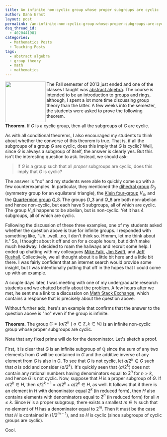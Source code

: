 ```yaml
---
title: An infinite non-cyclic group whose proper subgroups are cyclic
author: Dana Ernst
layout: post
permalink: /an-infinite-non-cyclic-group-whose-proper-subgroups-are-cyclic/
dsq_thread_id:
  - 4020441981
categories:
  - Mathematics Posts
  - Teaching Posts
tags:
  - abstract algebra
  - group theory
  - math
  - mathematics
---
```


<img src="{{ site.baseurl }}/images/2013/12/Q8.png" width=130 align="left" class="image-rounded"/>The Fall semester of 2013 just ended and one of the classes I taught was [abstract algebra][1]. The course is intended to be an introduction to [groups][2] and [rings][3], although, I spent a lot more time discussing group theory than the latter. A few weeks into the semester, the students were asked to prove the following theorem.

**Theorem.** If $G$ is a cyclic group, then all the subgroups of $G$ are cyclic.

As with all conditional theorems, I also encouraged my students to think about whether the converse of this theorem is true. That is, if all the subgroups of a group $G$ are cyclic, does this imply that $G$ is cyclic? Well, since $G$ is always a subgroup of itself, the answer is clearly yes. But this isn't the interesting question to ask. Instead, we should ask:

> If $G$ is a group such that all *proper* subgroups are cyclic, does this imply that $G$ is cyclic?

The answer is "no" and my students were able to quickly come up with a few counterexamples. In particular, they mentioned the [dihedral group][4] $D_3$ (symmetry group for an equilateral triangle), the [Klein four-group][5] $V_4$, and the [Quarternion group][6] $Q\_8$. The groups $D\_3$ and $Q\_8$ are both non-abelian and hence non-cyclic, but each have 5 subgroups, all of which are cyclic. The group $V\_4$ happens to be abelian, but is non-cyclic. Yet it has 4 subgroups, all of which are cyclic.

Following the discussion of these three examples, one of my students asked whether the question above is true for infinite groups. I responded with something like, "Uh...well...no, I don't think so. Hmmm, let me think about it." So, I thought about it off and on for a couple hours, but didn't make much headway. I decided to roam the hallways and recruit some help. I ended up chatting with my colleagues [Mike Falk][7], [Jim Swift][8], and [Jeff Rushall][9]. Collectively, we all thought about it a little bit here and a little bit there. I was fairly confident that an internet search would provide some insight, but I was intentionally putting that off in the hopes that I could come up with an example.

A couple days later, I was meeting with one of my undergraduate research students and we chatted briefly about the problem. A few hours after we met, he sent me a link to a discussion on [Math Stack Exchange][10], which contains a response that is precisely about the question above.

Without further ado, here's an example that confirms that the answer to the question above is "no" even if the group is infinite.

**Theorem.** The group $G=\{a/2^k\mid a\in\mathbb{Z}, k\in\mathbb{N}\}$ is an infinite non-cyclic group whose proper subgroups are cyclic.

Note that any fixed prime will do for the denominator. Let's sketch a proof.

First, it is clear that $G$ is an infinite subgroup of $\mathbb{Q}$ since the sum of any two elements from $G$ will be contained in $G$ and the additive inverse of any element from $G$ is also in $G$. To see that $G$ is not cyclic, let $a/2^k\in G$ such that $a$ is odd and consider $\langle a/2^k\rangle$. It's quickly seen that $\langle a/2^k\rangle$ does not contain any rational numbers having denominators equal to $2^{n}$ for $n>k$, and hence $G$ is not cyclic. Now, suppose that $H$ is a proper subgroup of $G$. If $a/2^k\in H$, then $a/2^{k-1}=a/2^k+a/2^k\in H$, as well. It follows that if there is an element in $H$ with denominator equal $2^k$ (in reduced form), then $H$ also contains elements with denominators equal to $2^n$ (in reduced form) for all $n\leq k$. Since $H$ is a proper subgroup, there exists a smallest $m\in \mathbb{N}$ such that no element of $H$ has a denominator equal to $2^m$. Then it must be the case that $H$ is contained in $\langle 1/2^{m-1}\rangle$, and so $H$ is cyclic (since subgroups of cyclic groups are cyclic).

Cool.

 [1]: http://teaching.danaernst.com/mat411f13/
 [2]: http://en.wikipedia.org/wiki/Group_theory
 [3]: http://en.wikipedia.org/wiki/Ring_theory
 [4]: http://en.wikipedia.org/wiki/Dihedral_group
 [5]: http://en.wikipedia.org/wiki/Klein_four-group
 [6]: http://en.wikipedia.org/wiki/Quaternion_group
 [7]: http://www.cefns.nau.edu/~falk/
 [8]: http://oak.ucc.nau.edu/jws8/
 [9]: https://nau.edu/CEFNS/NatSci/Math/Directory-Full-Time/Rushall-Jeff/
 [10]: http://math.stackexchange.com/questions/185508/give-an-example-of-a-noncyclic-abelian-group-all-of-whose-proper-subgroups-are-c/185581#185581
